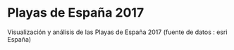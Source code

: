 # Playas de España 2017
Visualización y análisis de las Playas de España 2017 (fuente de datos : esri España)
